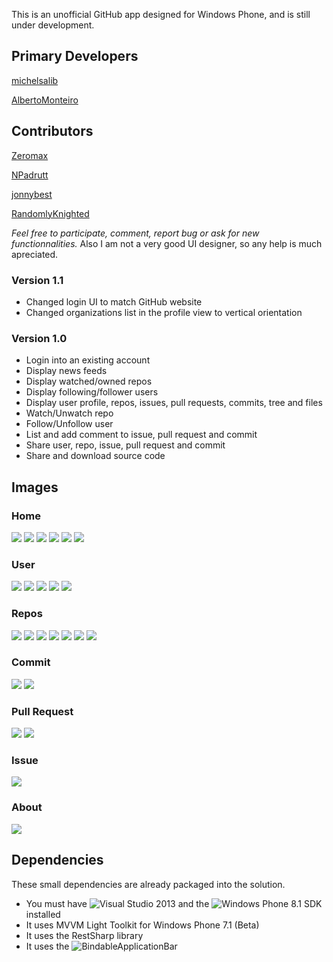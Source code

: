 This is an unofficial GitHub app designed for Windows Phone, and is still under development.

## Primary Developers
[michelsalib](https://github.com/michelsalib)

[AlbertoMonteiro](https://github.com/AlbertoMonteiro)

## Contributors
[Zeromax](https://github.com/Zeromax)

[NPadrutt](https://github.com/NPadrutt)

[jonnybest](https://github.com/jonnybest)

[RandomlyKnighted](https://github.com/RandomlyKnighted)


*Feel free to participate, comment, report bug or ask for new functionnalities.* Also I am not a very good UI designer, so any help is much apreciated.

### Version 1.1
- Changed login UI to match GitHub website
- Changed organizations list in the profile view to vertical orientation


### Version 1.0
- Login into an existing account
- Display news feeds
- Display watched/owned repos
- Display following/follower users
- Display user profile, repos, issues, pull requests, commits, tree and files
- Watch/Unwatch repo
- Follow/Unfollow user
- List and add comment to issue, pull request and commit
- Share user, repo, issue, pull request and commit
- Share and download source code

## Images

### Home
![](https://github.com/michelsalib/Gi7/raw/master/Screens/Home/NewsFeed.png) ![](https://github.com/michelsalib/Gi7/raw/master/Screens/Home/Repos.png) ![](https://github.com/michelsalib/Gi7/raw/master/Screens/Home/Following.png) ![](https://github.com/michelsalib/Gi7/raw/master/Screens/Home/Follower.png) ![](https://github.com/michelsalib/Gi7/raw/master/Screens/Home/Profile.png) ![](https://github.com/michelsalib/Gi7/raw/master/Screens/Home/Explore.png) 

### User
![](https://github.com/michelsalib/Gi7/raw/master/Screens/User/Feed.png) ![](https://github.com/michelsalib/Gi7/raw/master/Screens/User/Details.png) ![](https://github.com/michelsalib/Gi7/raw/master/Screens/User/Followings.png) ![](https://github.com/michelsalib/Gi7/raw/master/Screens/User/Followers.png) ![](https://github.com/michelsalib/Gi7/raw/master/Screens/User/Repos.png) 

### Repos
![](https://github.com/michelsalib/Gi7/raw/master/Screens/Repo/Repo.png) ![](https://github.com/michelsalib/Gi7/raw/master/Screens/Repo/Tree.png) ![](https://github.com/michelsalib/Gi7/raw/master/Screens/Repo/File.png) ![](https://github.com/michelsalib/Gi7/raw/master/Screens/Repo/Commits.png) ![](https://github.com/michelsalib/Gi7/raw/master/Screens/Repo/Issues.png) ![](https://github.com/michelsalib/Gi7/raw/master/Screens/Repo/PullRequests.png) ![](https://github.com/michelsalib/Gi7/raw/master/Screens/Repo/Watchers.png) 

### Commit
![](https://github.com/michelsalib/Gi7/raw/master/Screens/Commit/Details.png) ![](https://github.com/michelsalib/Gi7/raw/master/Screens/Commit/Comments.png) 

### Pull Request
![](https://github.com/michelsalib/Gi7/raw/master/Screens/PullRequest/Details.png) ![](https://github.com/michelsalib/Gi7/raw/master/Screens/PullRequest/Comments.png) 

### Issue
![](https://github.com/michelsalib/Gi7/raw/master/Screens/Issue/Details.png) 

### About
![](https://github.com/michelsalib/Gi7/raw/master/Screens/About.png) 

## Dependencies
These small dependencies are already packaged into the solution.

- You must have ![Visual Studio 2013](http://www.visualstudio.com/) and the ![Windows Phone 8.1 SDK](https://dev.windows.com/en-us/develop/download-phone-sdk) installed
- It uses MVVM Light Toolkit for Windows Phone 7.1 (Beta)
- It uses the RestSharp library
- It uses the ![BindableApplicationBar](http://bindableapplicationb.codeplex.com/)

